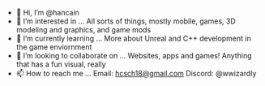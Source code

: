 - 👋 Hi, I’m @hancain
- 👀 I’m interested in ...
All sorts of things, mostly mobile, games, 3D modeling and graphics, and game mods
- 🌱 I’m currently learning ...
More about Unreal and C++ development in the game enviornment
- 💞️ I’m looking to collaborate on ...
Websites, apps and games! Anything that has a fun visual, really
- 📫 How to reach me ...
Email: hcsch18@gmail.com 
Discord: @wwizardly

<!---
hancain/hancain is a ✨ special ✨ repository because its `README.md` (this file) appears on your GitHub profile.
You can click the Preview link to take a look at your changes.
--->
